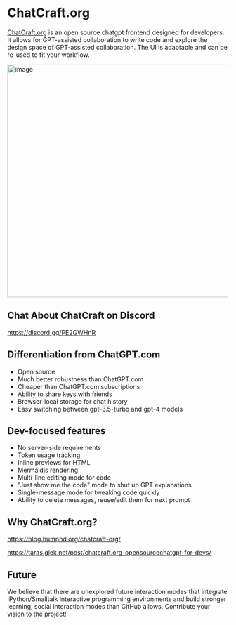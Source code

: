 # ChatCraft.org

[ChatCraft.org](https://chatcraft.org) is an open source chatgpt frontend designed for developers. It allows for GPT-assisted collaboration to write code and explore the design space of GPT-assisted collaboration. The UI is adaptable and can be re-used to fit your workflow.

<img width="530" alt="image" src="https://github.com/tarasglek/chatcraft.org/assets/857083/39df8fa8-7f38-43b4-85e5-559031f72fcf">

## Chat About ChatCraft on Discord
https://discord.gg/PE2GWHnR

## Differentiation from ChatGPT.com

- Open source
- Much better robustness than ChatGPT.com
- Cheaper than ChatGPT.com subscriptions
- Ability to share keys with friends
- Browser-local storage for chat history
- Easy switching between gpt-3.5-turbo and gpt-4 models

## Dev-focused features

- No server-side requirements
- Token usage tracking
- Inline previews for HTML
- Mermaidjs rendering
- Multi-line editing mode for code
- "Just show me the code" mode to shut up GPT explanations
- Single-message mode for tweaking code quickly
- Ability to delete messages, reuse/edit them for next prompt

## Why ChatCraft.org?

https://blog.humphd.org/chatcraft-org/

https://taras.glek.net/post/chatcraft.org-opensourcechatgpt-for-devs/

## Future

We believe that there are unexplored future interaction modes that integrate IPython/Smalltalk interactive programming environments and build stronger learning, social interaction modes than GitHub allows. Contribute your vision to the project!
